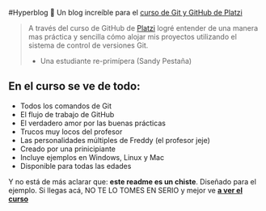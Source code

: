 #Hyperblog 💚
Un blog increíble para el [curso de Git y GitHub de Platzi](http://https://platzi.com/cursos/git-github/?utm_source=google&utm_medium=cpc&utm_campaign=12915366154&utm_adgroup=&utm_content=&gclid=Cj0KCQiAuvOPBhDXARIsAKzLQ8FHLN3Dtr40chNJSzSsJxHorvj6xixB4QniibVHhLMfhFaAprPOhRYaAqVBEALw_wcB&gclsrc=aw.ds "curso de Git y GitHub de Platzi")
> A través del curso de GitHub de [Platzi](http://https://platzi.com/ "Platzi") logré entender de una manera mas práctica y sencilla cómo alojar mis proyectos utilizando el sistema de control de versiones Git.
> - Una estudiante re-primípera (Sandy Pestaña)

## En el curso se ve de todo:
* Todos los comandos de Git
* El flujo de trabajo de GitHub
* El verdadero amor por las buenas prácticas
* Trucos muy locos del profesor
* Las personalidades múltiples de Freddy (el profesor jeje)
* Creado por una prinicipiante 
* Incluye ejemplos en Windows, Linux y Mac
* Disponible para todas las edades

Y no está de más aclarar que: **este readme es un chiste**. Diseñado para el ejemplo. Si llegas acá,  NO TE LO TOMES EN SERIO y mejor ve [**a ver el curso**](httphttps://platzi.com/cursos/git-github/?utm_source=google&utm_medium=cpc&utm_campaign=12915366154&utm_adgroup=&utm_content=&gclid=Cj0KCQiAuvOPBhDXARIsAKzLQ8FHLN3Dtr40chNJSzSsJxHorvj6xixB4QniibVHhLMfhFaAprPOhRYaAqVBEALw_wcB&gclsrc=aw.ds:// "**a ver el curso**")
